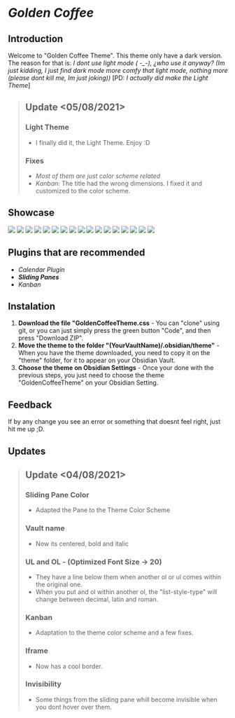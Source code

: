 # ***Golden Coffee***

## Introduction

Welcome to "Golden Coffee Theme". This theme only have a dark version. The reason for that is: *I dont use light mode ( -_-), ¿who use it anyway? (Im just kidding, I just find dark mode more comfy that light mode, nothing more (please dont kill me, Im just joking))* [PD: *I actually did make the Light Theme*] 


> ## Update <05/08/2021>
>
> ### Light Theme
> - I finally did it, the Light Theme. Enjoy :D
> ### Fixes
> - _Most of them are just color scheme related_
> - _Kanban_: The title had the wrong dimensions. I fixed it and customized to the color scheme.


## Showcase

![](https://github.com/kinmury/GoldenCoffeeTheme/blob/main/Screenshots/Showcase.png)
![](https://github.com/kinmury/GoldenCoffeeTheme/blob/main/Screenshots/Screenshot1.png)
![](https://github.com/kinmury/GoldenCoffeeTheme/blob/main/Screenshots/Screenshot2.png)
![](https://github.com/kinmury/GoldenCoffeeTheme/blob/main/Screenshots/Screenshot3.png)
![](https://github.com/kinmury/GoldenCoffeeTheme/blob/main/Screenshots/Screenshot4.png)
![](https://github.com/kinmury/GoldenCoffeeTheme/blob/main/Screenshots/Screenshot5.png)
![](https://github.com/kinmury/GoldenCoffeeTheme/blob/main/Screenshots/Screenshot6.png)
![](https://github.com/kinmury/GoldenCoffeeTheme/blob/main/Screenshots/Screenshot7.png)
![](https://github.com/kinmury/GoldenCoffeeTheme/blob/main/Screenshots/Screenshot8.png)
![](https://github.com/kinmury/GoldenCoffeeTheme/blob/main/Screenshots/Screenshot9.png)
![](https://github.com/kinmury/GoldenCoffeeTheme/blob/main/Screenshots/Screenshot10.png)
![](https://github.com/kinmury/GoldenCoffeeTheme/blob/main/Screenshots/Screenshot11.png)
![](https://github.com/kinmury/GoldenCoffeeTheme/blob/main/Screenshots/Screenshot12.png)
![](https://github.com/kinmury/GoldenCoffeeTheme/blob/main/Screenshots/Screenshot13.png)
![](https://github.com/kinmury/GoldenCoffeeTheme/blob/main/Screenshots/Screenshot14.png)
![](https://github.com/kinmury/GoldenCoffeeTheme/blob/main/Screenshots/Screenshot15.png)
![](https://github.com/kinmury/GoldenCoffeeTheme/blob/main/Screenshots/Screenshot16.png)

## Plugins that are recommended

- *Calendar Plugin*
- ***Sliding Panes***
- *Kanban*

## Instalation

1. **Download the file "GoldenCoffeeTheme.css** - You can "clone" using git, or you can just simply press the green button "Code", and then press "Download ZIP".
2. **Move the theme to the folder "(YourVaultName)/.obsidian/theme"** - When you have the theme downloaded, you need to copy it on the "theme" folder, for it to appear on your Obsidian Vault.
3. **Choose the theme on Obsidian Settings** - Once your done with the previous steps, you just need to choose the theme "GoldenCoffeeTheme" on your Obsidian Setting.

## Feedback

If by any change you see an error or something that doesnt feel right, just hit me up ;D.

## Updates

> ## Update <04/08/2021>
>
> ### Sliding Pane Color
>
> - Adapted the Pane to the Theme Color Scheme
>
> ### Vault name
>
> - Now its centered, bold and italic
>
> ### UL and OL - (Optimized Font Size -> 20)
>
> - They have a line below them when another ol or ul comes within the original one. 
> - When you put and ol within another ol, the "list-style-type" will change between decimal, latin and roman.
>
> ### Kanban
>
> - Adaptation to the theme color scheme and a few fixes.
>
> ### Iframe
> 
> - Now has a cool border.
>
> ### Invisibility
>
> - Some things from the sliding pane whill become invisible when you dont hover over them.
